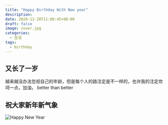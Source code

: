 ```yaml
---
title: "Happy Birthday With New year"
description:
date: 2020-12-28T11:08:45+08:00
draft: false
image: cover.jpg
categories:
  - 生活
tags:
  - birthday
---
```


## 又长了一岁

越来越没办法忽视自己的年龄，但是每个人的路注定是不一样的，也许我的注定坎坷一点，加油， better than better

## 祝大家新年新气象

![Happy New Year](new-year.PNG)
